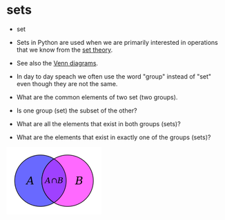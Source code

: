 # sets

* set

* Sets in Python are used when we are primarily interested in operations that we know from the [set theory](https://en.wikipedia.org/wiki/Set_theory).
* See also the [Venn diagrams](https://en.wikipedia.org/wiki/Venn_diagram).
* In day to day speach we often use the word "group" instead of "set" even though they are not the same.
* What are the common elements of two set (two groups).
* Is one group (set) the subset of the other?
* What are all the elements that exist in both groups (sets)?
* What are the elements that exist in exactly one of the groups (sets)?

![Venn diagram A intersect B](../img/220px-Venn_A_intersect_B.svg.png)



